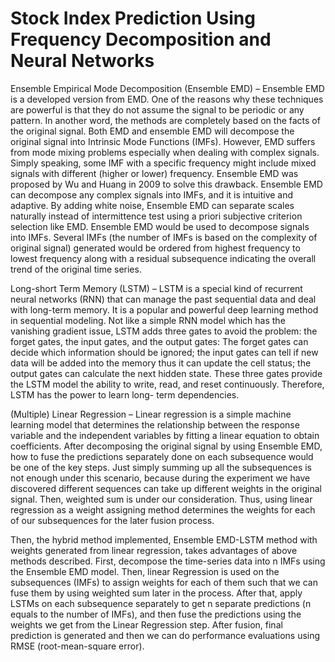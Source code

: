 # Stock Index Prediction Using Frequency Decomposition and Neural Networks

Ensemble Empirical Mode Decomposition (Ensemble EMD) – Ensemble EMD is a developed version from EMD. One of the reasons why these techniques are powerful is that they do not assume the signal to be periodic or any pattern. In another word, the methods are completely based on the facts of the original signal. Both EMD and ensemble EMD will decompose the original signal into Intrinsic Mode Functions (IMFs). However, EMD suffers from mode mixing problems especially when dealing with complex signals. Simply speaking, some IMF with a specific frequency might include mixed signals with different (higher or lower) frequency. Ensemble EMD was proposed by Wu and Huang in 2009 to solve this drawback. Ensemble EMD can decompose any complex signals into IMFs, and it is intuitive and adaptive. By adding white noise, Ensemble EMD can separate scales naturally instead of intermittence test using a priori subjective criterion selection like EMD. Ensemble EMD would be used to decompose signals into IMFs. Several IMFs (the number of IMFs is based on the complexity of original signal) generated would be ordered from highest frequency to lowest frequency along with a residual subsequence indicating the overall trend of the original time series.

Long-short Term Memory (LSTM) – LSTM is a special kind of recurrent neural networks (RNN) that can manage the past sequential data and deal with long-term memory. It is a popular and powerful deep learning method in sequential modeling. Not like a simple RNN model which has the vanishing gradient issue, LSTM adds three gates to avoid the problem: the forget gates, the input gates, and the output gates: The forget gates can decide which information should be ignored; the input gates can tell if new data will be added into the memory thus it can update the cell status; the output gates can calculate the next hidden state. These three gates provide the LSTM model the ability to write, read, and reset continuously. Therefore, LSTM has the power to learn long- term dependencies.

(Multiple) Linear Regression – Linear regression is a simple machine learning model that determines the relationship between the response variable and the independent variables by fitting a linear equation to obtain coefficients. After decomposing the original signal by using Ensemble EMD, how to fuse the predictions separately done on each subsequence would be one of the key steps. Just simply summing up all the subsequences is not enough under this scenario, because during the experiment we have discovered different sequences can take up different weights in the original signal. Then, weighted sum is under our consideration. Thus, using linear regression as a weight assigning method determines the weights for each of our subsequences for the later fusion process.

Then, the hybrid method implemented, Ensemble EMD-LSTM method with weights generated from linear regression, takes advantages of above methods described. First,  decompose the time-series data into n IMFs using the Ensemble EMD model. Then, linear Regression is used on the subsequences (IMFs) to assign weights for each of them such that we can fuse them by using weighted sum later in the process. After that, apply LSTMs on each subsequence separately to get n separate predictions (n equals to the number of IMFs), and then fuse the predictions using the weights we get from the Linear Regression step. After fusion, final prediction is generated and then we can do performance evaluations using RMSE (root-mean-square error).
